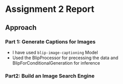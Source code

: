 # Assignment 2 Report

## Approach

### Part 1: Generate Captions for Images
- I have used `blip-image-captioning` Model
- Used the BlipProcessor for precessing the data and BlipForConditionalGeneration for inference

### Part2: Build an Image Search Engine
